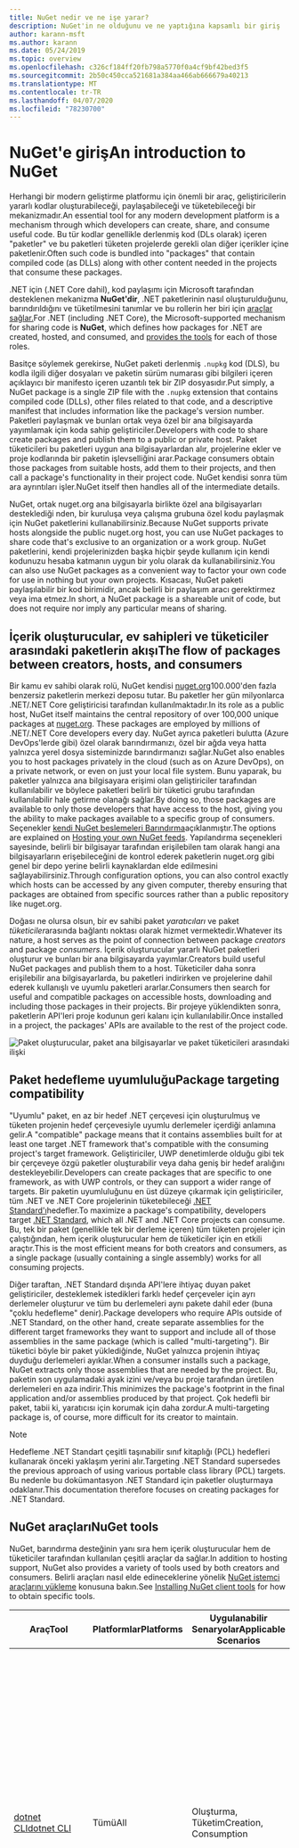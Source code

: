 ```yaml
---
title: NuGet nedir ve ne işe yarar?
description: NuGet'in ne olduğunu ve ne yaptığına kapsamlı bir giriş
author: karann-msft
ms.author: karann
ms.date: 05/24/2019
ms.topic: overview
ms.openlocfilehash: c326cf184ff20fb798a5770f0a4cf9bf42bed3f5
ms.sourcegitcommit: 2b50c450cca521681a384aa466ab666679a40213
ms.translationtype: MT
ms.contentlocale: tr-TR
ms.lasthandoff: 04/07/2020
ms.locfileid: "78230700"
---
```

# <a name="an-introduction-to-nuget"></a><span data-ttu-id="b5e11-103">NuGet'e giriş</span><span class="sxs-lookup"><span data-stu-id="b5e11-103">An introduction to NuGet</span></span>

<span data-ttu-id="b5e11-104">Herhangi bir modern geliştirme platformu için önemli bir araç, geliştiricilerin yararlı kodlar oluşturabileceği, paylaşabileceği ve tüketebileceği bir mekanizmadır.</span><span class="sxs-lookup"><span data-stu-id="b5e11-104">An essential tool for any modern development platform is a mechanism through which developers can create, share, and consume useful code.</span></span> <span data-ttu-id="b5e11-105">Bu tür kodlar genellikle derlenmiş kod (DLs olarak) içeren "paketler" ve bu paketleri tüketen projelerde gerekli olan diğer içerikler içine paketlenir.</span><span class="sxs-lookup"><span data-stu-id="b5e11-105">Often such code is bundled into "packages" that contain compiled code (as DLLs) along with other content needed in the projects that consume these packages.</span></span>

<span data-ttu-id="b5e11-106">.NET için (.NET Core dahil), kod paylaşımı için Microsoft tarafından desteklenen mekanizma **NuGet'dir**, .NET paketlerinin nasıl oluşturulduğunu, barındırıldığını ve tüketilmesini tanımlar ve bu rollerin her biri için [araçlar sağlar.](install-nuget-client-tools.md)</span><span class="sxs-lookup"><span data-stu-id="b5e11-106">For .NET (including .NET Core), the Microsoft-supported mechanism for sharing code is **NuGet**, which defines how packages for .NET are created, hosted, and consumed, and [provides the tools](install-nuget-client-tools.md) for each of those roles.</span></span>

<span data-ttu-id="b5e11-107">Basitçe söylemek gerekirse, NuGet paketi derlenmiş `.nupkg` kod (DLS), bu kodla ilgili diğer dosyaları ve paketin sürüm numarası gibi bilgileri içeren açıklayıcı bir manifesto içeren uzantılı tek bir ZIP dosyasıdır.</span><span class="sxs-lookup"><span data-stu-id="b5e11-107">Put simply, a NuGet package is a single ZIP file with the `.nupkg` extension that contains compiled code (DLLs), other files related to that code, and a descriptive manifest that includes information like the package's version number.</span></span> <span data-ttu-id="b5e11-108">Paketleri paylaşmak ve bunları ortak veya özel bir ana bilgisayarda yayımlamak için koda sahip geliştiriciler.</span><span class="sxs-lookup"><span data-stu-id="b5e11-108">Developers with code to share create packages and publish them to a public or private host.</span></span> <span data-ttu-id="b5e11-109">Paket tüketicileri bu paketleri uygun ana bilgisayarlardan alır, projelerine ekler ve proje kodlarında bir paketin işlevselliğini arar.</span><span class="sxs-lookup"><span data-stu-id="b5e11-109">Package consumers obtain those packages from suitable hosts, add them to their projects, and then call a package's functionality in their project code.</span></span> <span data-ttu-id="b5e11-110">NuGet kendisi sonra tüm ara ayrıntıları işler.</span><span class="sxs-lookup"><span data-stu-id="b5e11-110">NuGet itself then handles all of the intermediate details.</span></span>

<span data-ttu-id="b5e11-111">NuGet, ortak nuget.org ana bilgisayarla birlikte özel ana bilgisayarları desteklediği nden, bir kuruluşa veya çalışma grubuna özel kodu paylaşmak için NuGet paketlerini kullanabilirsiniz.</span><span class="sxs-lookup"><span data-stu-id="b5e11-111">Because NuGet supports private hosts alongside the public nuget.org host, you can use NuGet packages to share code that's exclusive to an organization or a work group.</span></span> <span data-ttu-id="b5e11-112">NuGet paketlerini, kendi projelerinizden başka hiçbir şeyde kullanım için kendi kodunuzu hesaba katmanın uygun bir yolu olarak da kullanabilirsiniz.</span><span class="sxs-lookup"><span data-stu-id="b5e11-112">You can also use NuGet packages as a convenient way to factor your own code for use in nothing but your own projects.</span></span> <span data-ttu-id="b5e11-113">Kısacası, NuGet paketi paylaşılabilir bir kod birimidir, ancak belirli bir paylaşım aracı gerektirmez veya ima etmez.</span><span class="sxs-lookup"><span data-stu-id="b5e11-113">In short, a NuGet package is a shareable unit of code, but does not require nor imply any particular means of sharing.</span></span>

## <a name="the-flow-of-packages-between-creators-hosts-and-consumers"></a><span data-ttu-id="b5e11-114">İçerik oluşturucular, ev sahipleri ve tüketiciler arasındaki paketlerin akışı</span><span class="sxs-lookup"><span data-stu-id="b5e11-114">The flow of packages between creators, hosts, and consumers</span></span>

<span data-ttu-id="b5e11-115">Bir kamu ev sahibi olarak rolü, NuGet kendisi [nuget.org](https://www.nuget.org)100.000'den fazla benzersiz paketlerin merkezi deposu tutar. Bu paketler her gün milyonlarca .NET/.NET Core geliştiricisi tarafından kullanılmaktadır.</span><span class="sxs-lookup"><span data-stu-id="b5e11-115">In its role as a public host, NuGet itself maintains the central repository of over 100,000 unique packages at [nuget.org](https://www.nuget.org). These packages are employed by millions of .NET/.NET Core developers every day.</span></span> <span data-ttu-id="b5e11-116">NuGet ayrıca paketleri bulutta (Azure DevOps'lerde gibi) özel olarak barındırmanızı, özel bir ağda veya hatta yalnızca yerel dosya sisteminizde barındırmanızı sağlar.</span><span class="sxs-lookup"><span data-stu-id="b5e11-116">NuGet also enables you to host packages privately in the cloud (such as on Azure DevOps), on a private network, or even on just your local file system.</span></span> <span data-ttu-id="b5e11-117">Bunu yaparak, bu paketler yalnızca ana bilgisayara erişimi olan geliştiriciler tarafından kullanılabilir ve böylece paketleri belirli bir tüketici grubu tarafından kullanılabilir hale getirme olanağı sağlar.</span><span class="sxs-lookup"><span data-stu-id="b5e11-117">By doing so, those packages are available to only those developers that have access to the host, giving you the ability to make packages available to a specific group of consumers.</span></span> <span data-ttu-id="b5e11-118">Seçenekler [kendi NuGet beslemeleri Barındırma](hosting-packages/overview.md)açıklanmıştır.</span><span class="sxs-lookup"><span data-stu-id="b5e11-118">The options are explained on [Hosting your own NuGet feeds](hosting-packages/overview.md).</span></span> <span data-ttu-id="b5e11-119">Yapılandırma seçenekleri sayesinde, belirli bir bilgisayar tarafından erişilebilen tam olarak hangi ana bilgisayarların erişebileceğini de kontrol ederek paketlerin nuget.org gibi genel bir depo yerine belirli kaynaklardan elde edilmesini sağlayabilirsiniz.</span><span class="sxs-lookup"><span data-stu-id="b5e11-119">Through configuration options, you can also control exactly which hosts can be accessed by any given computer, thereby ensuring that packages are obtained from specific sources rather than a public repository like nuget.org.</span></span>

<span data-ttu-id="b5e11-120">Doğası ne olursa olsun, bir ev sahibi paket *yaratıcıları* ve paket *tüketiciler*arasında bağlantı noktası olarak hizmet vermektedir.</span><span class="sxs-lookup"><span data-stu-id="b5e11-120">Whatever its nature, a host serves as the point of connection between package *creators* and package *consumers*.</span></span> <span data-ttu-id="b5e11-121">İçerik oluşturucular yararlı NuGet paketleri oluşturur ve bunları bir ana bilgisayarda yayımlar.</span><span class="sxs-lookup"><span data-stu-id="b5e11-121">Creators build useful NuGet packages and publish them to a host.</span></span> <span data-ttu-id="b5e11-122">Tüketiciler daha sonra erişilebilir ana bilgisayarlarda, bu paketleri indirirken ve projelerine dahil ederek kullanışlı ve uyumlu paketleri ararlar.</span><span class="sxs-lookup"><span data-stu-id="b5e11-122">Consumers then search for useful and compatible packages on accessible hosts, downloading and including those packages in their projects.</span></span> <span data-ttu-id="b5e11-123">Bir projeye yüklendikten sonra, paketlerin API'leri proje kodunun geri kalanı için kullanılabilir.</span><span class="sxs-lookup"><span data-stu-id="b5e11-123">Once installed in a project, the packages' APIs are available to the rest of the project code.</span></span>

![Paket oluşturucular, paket ana bilgisayarlar ve paket tüketicileri arasındaki ilişki](media/nuget-roles.png)

## <a name="package-targeting-compatibility"></a><span data-ttu-id="b5e11-125">Paket hedefleme uyumluluğu</span><span class="sxs-lookup"><span data-stu-id="b5e11-125">Package targeting compatibility</span></span>

<span data-ttu-id="b5e11-126">"Uyumlu" paket, en az bir hedef .NET çerçevesi için oluşturulmuş ve tüketen projenin hedef çerçevesiyle uyumlu derlemeler içerdiği anlamına gelir.</span><span class="sxs-lookup"><span data-stu-id="b5e11-126">A "compatible" package means that it contains assemblies built for at least one target .NET framework that's compatible with the consuming project's target framework.</span></span> <span data-ttu-id="b5e11-127">Geliştiriciler, UWP denetimlerde olduğu gibi tek bir çerçeveye özgü paketler oluşturabilir veya daha geniş bir hedef aralığını destekleyebilir.</span><span class="sxs-lookup"><span data-stu-id="b5e11-127">Developers can create packages that are specific to one framework, as with UWP controls, or they can support a wider range of targets.</span></span> <span data-ttu-id="b5e11-128">Bir paketin uyumluluğunu en üst düzeye çıkarmak için geliştiriciler, tüm .NET ve .NET Core projelerinin tüketebileceği [.NET Standard'ı](/dotnet/standard/net-standard)hedefler.</span><span class="sxs-lookup"><span data-stu-id="b5e11-128">To maximize a package's compatibility, developers target [.NET Standard](/dotnet/standard/net-standard), which all .NET and .NET Core projects can consume.</span></span> <span data-ttu-id="b5e11-129">Bu, tek bir paket (genellikle tek bir derleme içeren) tüm tüketen projeler için çalıştığından, hem içerik oluşturucular hem de tüketiciler için en etkili araçtır.</span><span class="sxs-lookup"><span data-stu-id="b5e11-129">This is the most efficient means for both creators and consumers, as a single package (usually containing a single assembly) works for all consuming projects.</span></span>

<span data-ttu-id="b5e11-130">Diğer taraftan, .NET Standard dışında API'lere ihtiyaç duyan paket geliştiriciler, desteklemek istedikleri farklı hedef çerçeveler için ayrı derlemeler oluşturur ve tüm bu derlemeleri aynı pakete dahil eder (buna "çoklu hedefleme" denir).</span><span class="sxs-lookup"><span data-stu-id="b5e11-130">Package developers who require APIs outside of .NET Standard, on the other hand, create separate assemblies for the different target frameworks they want to support and include all of those assemblies in the same package (which is called "multi-targeting").</span></span> <span data-ttu-id="b5e11-131">Bir tüketici böyle bir paket yüklediğinde, NuGet yalnızca projenin ihtiyaç duyduğu derlemeleri ayıklar.</span><span class="sxs-lookup"><span data-stu-id="b5e11-131">When a consumer installs such a package, NuGet extracts only those assemblies that are needed by the project.</span></span> <span data-ttu-id="b5e11-132">Bu, paketin son uygulamadaki ayak izini ve/veya bu proje tarafından üretilen derlemeleri en aza indirir.</span><span class="sxs-lookup"><span data-stu-id="b5e11-132">This minimizes the package's footprint in the final application and/or assemblies produced by that project.</span></span> <span data-ttu-id="b5e11-133">Çok hedefli bir paket, tabii ki, yaratıcısı için korumak için daha zordur.</span><span class="sxs-lookup"><span data-stu-id="b5e11-133">A multi-targeting package is, of course, more difficult for its creator to maintain.</span></span>

> [!Note]
> <span data-ttu-id="b5e11-134">Hedefleme .NET Standart çeşitli taşınabilir sınıf kitaplığı (PCL) hedefleri kullanarak önceki yaklaşım yerini alır.</span><span class="sxs-lookup"><span data-stu-id="b5e11-134">Targeting .NET Standard supersedes the previous approach of using various portable class library (PCL) targets.</span></span> <span data-ttu-id="b5e11-135">Bu nedenle bu dokümantasyon .NET Standard için paketler oluşturmaya odaklanır.</span><span class="sxs-lookup"><span data-stu-id="b5e11-135">This documentation therefore focuses on creating packages for .NET Standard.</span></span>

## <a name="nuget-tools"></a><span data-ttu-id="b5e11-136">NuGet araçları</span><span class="sxs-lookup"><span data-stu-id="b5e11-136">NuGet tools</span></span>

<span data-ttu-id="b5e11-137">NuGet, barındırma desteğinin yanı sıra hem içerik oluşturucular hem de tüketiciler tarafından kullanılan çeşitli araçlar da sağlar.</span><span class="sxs-lookup"><span data-stu-id="b5e11-137">In addition to hosting support, NuGet also provides a variety of tools used by both creators and consumers.</span></span> <span data-ttu-id="b5e11-138">Belirli araçları nasıl elde edineceklerine yönelik [NuGet istemci araçlarını yükleme](install-nuget-client-tools.md) konusuna bakın.</span><span class="sxs-lookup"><span data-stu-id="b5e11-138">See [Installing NuGet client tools](install-nuget-client-tools.md) for how to obtain specific tools.</span></span>

| <span data-ttu-id="b5e11-139">Araç</span><span class="sxs-lookup"><span data-stu-id="b5e11-139">Tool</span></span> | <span data-ttu-id="b5e11-140">Platformlar</span><span class="sxs-lookup"><span data-stu-id="b5e11-140">Platforms</span></span> | <span data-ttu-id="b5e11-141">Uygulanabilir Senaryolar</span><span class="sxs-lookup"><span data-stu-id="b5e11-141">Applicable Scenarios</span></span> | <span data-ttu-id="b5e11-142">Açıklama</span><span class="sxs-lookup"><span data-stu-id="b5e11-142">Description</span></span> |
| --- | --- | --- | --- |
| [<span data-ttu-id="b5e11-143">dotnet CLI</span><span class="sxs-lookup"><span data-stu-id="b5e11-143">dotnet CLI</span></span>](consume-packages/install-use-packages-dotnet-cli.md) | <span data-ttu-id="b5e11-144">Tümü</span><span class="sxs-lookup"><span data-stu-id="b5e11-144">All</span></span> | <span data-ttu-id="b5e11-145">Oluşturma, Tüketim</span><span class="sxs-lookup"><span data-stu-id="b5e11-145">Creation, Consumption</span></span> | <span data-ttu-id="b5e11-146">.NET Core ve .NET Standart kitaplıkları ve .NET Framework'ü hedefleyen SDK tarzı projeler için CLI aracı (bkz. [SDK özniteliği).](/dotnet/core/tools/csproj#additions)</span><span class="sxs-lookup"><span data-stu-id="b5e11-146">CLI tool for .NET Core and .NET Standard libraries, and for SDK-style projects that target .NET Framework (see [SDK attribute](/dotnet/core/tools/csproj#additions)).</span></span> <span data-ttu-id="b5e11-147">Doğrudan .NET Core takım zinciri içinde belirli NuGet CLI özellikleri sağlar.</span><span class="sxs-lookup"><span data-stu-id="b5e11-147">Provides certain NuGet CLI capabilities directly within the .NET Core tool chain.</span></span> <span data-ttu-id="b5e11-148">`nuget.exe` CLI'de olduğu gibi, dotnet CLI Visual Studio projeleri ile etkileşime girmez.</span><span class="sxs-lookup"><span data-stu-id="b5e11-148">As with the `nuget.exe` CLI, the dotnet CLI does not interact with Visual Studio projects.</span></span> |
| [<span data-ttu-id="b5e11-149">nuget.exe CLI</span><span class="sxs-lookup"><span data-stu-id="b5e11-149">nuget.exe CLI</span></span>](consume-packages/install-use-packages-nuget-cli.md) | <span data-ttu-id="b5e11-150">Tümü</span><span class="sxs-lookup"><span data-stu-id="b5e11-150">All</span></span> | <span data-ttu-id="b5e11-151">Oluşturma, Tüketim</span><span class="sxs-lookup"><span data-stu-id="b5e11-151">Creation, Consumption</span></span> | <span data-ttu-id="b5e11-152">.NET Framework kitaplıkları ve .NET Standart kitaplıklarını hedefleyen SDK tarzı olmayan projeler için CLI aracı.</span><span class="sxs-lookup"><span data-stu-id="b5e11-152">CLI tool for .NET Framework libraries and non-SDK-style projects that target .NET Standard libraries.</span></span> <span data-ttu-id="b5e11-153">Bazı komutlar özellikle paket oluşturuculara, bazıları yalnızca tüketicilere, bazıları da her ikisine de uygulanırken, tüm NuGet özelliklerini sağlar.</span><span class="sxs-lookup"><span data-stu-id="b5e11-153">Provides all NuGet capabilities, with some commands applying specifically to package creators, some applying only to consumers, and others applying to both.</span></span> <span data-ttu-id="b5e11-154">Örneğin, paket oluşturucular `nuget pack` komutu çeşitli derlemelerden ve ilgili dosyalardan `nuget install` bir paket oluşturmak için kullanır, `nuget config` paket tüketicilerinin proje klasörüne paketleri eklemek için kullandığı ve herkesin NuGet yapılandırma değişkenlerini ayarlamak için kullandığı.</span><span class="sxs-lookup"><span data-stu-id="b5e11-154">For example, package creators use the `nuget pack` command to create a package from various assemblies and related files, package consumers use `nuget install` to include packages in a project folder, and everyone uses `nuget config` to set NuGet configuration variables.</span></span> <span data-ttu-id="b5e11-155">Platform-agnostik bir araç olarak NuGet CLI Visual Studio projeleri ile etkileşime girmez.</span><span class="sxs-lookup"><span data-stu-id="b5e11-155">As a platform-agnostic tool, the NuGet CLI does not interact with Visual Studio projects.</span></span> |
| [<span data-ttu-id="b5e11-156">Paket Yöneticisi Konsolu</span><span class="sxs-lookup"><span data-stu-id="b5e11-156">Package Manager Console</span></span>](consume-packages/install-use-packages-powershell.md) | <span data-ttu-id="b5e11-157">Windows'da Görsel Stüdyo</span><span class="sxs-lookup"><span data-stu-id="b5e11-157">Visual Studio on Windows</span></span> | <span data-ttu-id="b5e11-158">Tüketim</span><span class="sxs-lookup"><span data-stu-id="b5e11-158">Consumption</span></span> | <span data-ttu-id="b5e11-159">Visual Studio projelerinde paketleri yüklemek ve yönetmek için [PowerShell komutları](reference/Powershell-Reference.md) sağlar.</span><span class="sxs-lookup"><span data-stu-id="b5e11-159">Provides [PowerShell commands](reference/Powershell-Reference.md) for installing and managing packages in Visual Studio projects.</span></span> |
| [<span data-ttu-id="b5e11-160">Paket Yöneticisi UI</span><span class="sxs-lookup"><span data-stu-id="b5e11-160">Package Manager UI</span></span>](consume-packages/install-use-packages-visual-studio.md) | <span data-ttu-id="b5e11-161">Windows'da Görsel Stüdyo</span><span class="sxs-lookup"><span data-stu-id="b5e11-161">Visual Studio on Windows</span></span> | <span data-ttu-id="b5e11-162">Tüketim</span><span class="sxs-lookup"><span data-stu-id="b5e11-162">Consumption</span></span> | <span data-ttu-id="b5e11-163">Visual Studio projelerinde paketleri yüklemek ve yönetmek için kullanımı kolay bir kullanıcı arabirimi sağlar.</span><span class="sxs-lookup"><span data-stu-id="b5e11-163">Provides an easy-to-use UI for installing and managing packages in Visual Studio projects.</span></span> |
| [<span data-ttu-id="b5e11-164">NuGet UI'yi yönet</span><span class="sxs-lookup"><span data-stu-id="b5e11-164">Manage NuGet UI</span></span>](/visualstudio/mac/nuget-walkthrough) | <span data-ttu-id="b5e11-165">Mac için Visual Studio</span><span class="sxs-lookup"><span data-stu-id="b5e11-165">Visual Studio for Mac</span></span> | <span data-ttu-id="b5e11-166">Tüketim</span><span class="sxs-lookup"><span data-stu-id="b5e11-166">Consumption</span></span> | <span data-ttu-id="b5e11-167">Mac projeleri için Visual Studio'da paketleri yüklemek ve yönetmek için kullanımı kolay bir ui sağlayın.</span><span class="sxs-lookup"><span data-stu-id="b5e11-167">Provide an easy-to-use UI for installing and managing packages in Visual Studio for Mac projects.</span></span> |
| [<span data-ttu-id="b5e11-168">MSBuild</span><span class="sxs-lookup"><span data-stu-id="b5e11-168">MSBuild</span></span>](reference/msbuild-targets.md) | <span data-ttu-id="b5e11-169">Windows</span><span class="sxs-lookup"><span data-stu-id="b5e11-169">Windows</span></span> | <span data-ttu-id="b5e11-170">Oluşturma, Tüketim</span><span class="sxs-lookup"><span data-stu-id="b5e11-170">Creation, Consumption</span></span> | <span data-ttu-id="b5e11-171">Doğrudan MSBuild takım zinciri aracılığıyla bir projede kullanılan paketleri oluşturma ve geri yükleme olanağı sağlar.</span><span class="sxs-lookup"><span data-stu-id="b5e11-171">Provides the ability to create packages and restore packages used in a project directly through the MSBuild tool chain.</span></span> |

<span data-ttu-id="b5e11-172">Gördüğünüz gibi, birlikte çalıştığınız NuGet araçları büyük ölçüde paketleri oluşturup oluşturmadığınıza, tüketirken veya yayımlarken ve üzerinde çalıştığınız platforma bağlıdır.</span><span class="sxs-lookup"><span data-stu-id="b5e11-172">As you can see, the NuGet tools you work with depend greatly on whether you're creating, consuming, or publishing packages, and the platform on which you're working.</span></span> <span data-ttu-id="b5e11-173">Paket oluşturucular, diğer NuGet paketlerinde bulunan işlevlerin üzerine inşa ettikleri için genellikle tüketicilerdir.</span><span class="sxs-lookup"><span data-stu-id="b5e11-173">Package creators are typically also consumers, as they build on top of functionality that exists in other NuGet packages.</span></span> <span data-ttu-id="b5e11-174">Ve bu paketler, tabii ki, sırayla hala başkalarına bağlı olabilir.</span><span class="sxs-lookup"><span data-stu-id="b5e11-174">And those packages, of course, may in turn depend on still others.</span></span>

<span data-ttu-id="b5e11-175">Daha fazla bilgi için [Paket oluşturma iş akışı](create-packages/Overview-and-Workflow.md) ve Paket tüketim iş [akışı](consume-packages/Overview-and-Workflow.md) makaleleriyle başlayın.</span><span class="sxs-lookup"><span data-stu-id="b5e11-175">For more information, start with the [Package creation workflow](create-packages/Overview-and-Workflow.md) and [Package consumption workflow](consume-packages/Overview-and-Workflow.md) articles.</span></span>

## <a name="managing-dependencies"></a><span data-ttu-id="b5e11-176">Bağımlılıkları yönetme</span><span class="sxs-lookup"><span data-stu-id="b5e11-176">Managing dependencies</span></span>

<span data-ttu-id="b5e11-177">Kolayca başkalarının çalışmaları üzerine inşa yeteneği bir paket yönetim sisteminin en güçlü özelliklerinden biridir.</span><span class="sxs-lookup"><span data-stu-id="b5e11-177">The ability to easily build on the work of others is one of most powerful features of a package management system.</span></span> <span data-ttu-id="b5e11-178">Buna göre, NuGet'in yaptığı çoğu şey, bir proje adına bu bağımlılık ağacını veya "grafiği" yönetmektir.</span><span class="sxs-lookup"><span data-stu-id="b5e11-178">Accordingly, much of what NuGet does is managing that dependency tree or "graph" on behalf of a project.</span></span> <span data-ttu-id="b5e11-179">Basitçe söylemek gerekirse, sadece doğrudan bir projede kullandığınız bu paketler ile kendinizi endişe gerekir.</span><span class="sxs-lookup"><span data-stu-id="b5e11-179">Simply said, you need only concern yourself with those packages that you're directly using in a project.</span></span> <span data-ttu-id="b5e11-180">Bu paketlerden herhangi biri diğer paketleri tüketirse (ki bu da başkalarını tüketebilir), NuGet tüm bu alt düzey bağımlılıklarla ilgilenir.</span><span class="sxs-lookup"><span data-stu-id="b5e11-180">If any of those packages themselves consume other packages (which can, in turn, consume still others), NuGet takes care of all those down-level dependencies.</span></span>

<span data-ttu-id="b5e11-181">Aşağıdaki resimde, beş pakete bağlı olan ve sırayla diğer bir dizi pakete bağlı olan bir proje gösterilmektedir.</span><span class="sxs-lookup"><span data-stu-id="b5e11-181">The following image shows a project that depends on five packages, which in turn depend on a number of others.</span></span>

![Bir .NET projesi için örnek NuGet bağımlılık grafiği](media/dependency-graph.png)

<span data-ttu-id="b5e11-183">Bağımlılık grafiğinde bazı paketlerin birden çok kez göründüğüne dikkat edin.</span><span class="sxs-lookup"><span data-stu-id="b5e11-183">Notice that some packages appear multiple times in the dependency graph.</span></span> <span data-ttu-id="b5e11-184">Örneğin, B paketinin üç farklı tüketicisi vardır ve her tüketici bu paket için farklı bir sürüm de belirtebilir (gösterilmez).</span><span class="sxs-lookup"><span data-stu-id="b5e11-184">For example, there are three different consumers of package B, and each consumer might also specify a different version for that package (not shown).</span></span> <span data-ttu-id="b5e11-185">Bu, özellikle yaygın olarak kullanılan paketler için sık karşılaşılan bir durumdur.</span><span class="sxs-lookup"><span data-stu-id="b5e11-185">This is a common occurrence, especially for widely-used packages.</span></span> <span data-ttu-id="b5e11-186">NuGet neyse ki b paketinin tam olarak hangi sürümü tüm tüketicilerin tatmin belirlemek için tüm zor işi yapar.</span><span class="sxs-lookup"><span data-stu-id="b5e11-186">NuGet fortunately does all the hard work to determine exactly which version of package B satisfies all consumers.</span></span> <span data-ttu-id="b5e11-187">NuGet, bağımlılık grafiği ne kadar derin olursa olsun, diğer tüm paketler için aynı şeyi yapar.</span><span class="sxs-lookup"><span data-stu-id="b5e11-187">NuGet then does the same for all other packages, no matter how deep the dependency graph.</span></span>

<span data-ttu-id="b5e11-188">NuGet'in bu hizmeti nasıl gerçekleştirdiği hakkında daha fazla bilgi için [Bağımlılık çözümü'ne](concepts/dependency-resolution.md)bakın.</span><span class="sxs-lookup"><span data-stu-id="b5e11-188">For more details on how NuGet performs this service, see [Dependency resolution](concepts/dependency-resolution.md).</span></span>

## <a name="tracking-references-and-restoring-packages"></a><span data-ttu-id="b5e11-189">Başvuruları izleme ve paketleri geri alma</span><span class="sxs-lookup"><span data-stu-id="b5e11-189">Tracking references and restoring packages</span></span>

<span data-ttu-id="b5e11-190">Projeler geliştirici bilgisayarlar, kaynak denetim depoları, sunucular oluşturma vb. arasında kolayca taşınabildiği için, NuGet paketlerinin ikili derlemelerini doğrudan bir projeye bağlı tutmak son derece pratik değildir.</span><span class="sxs-lookup"><span data-stu-id="b5e11-190">Because projects can easily move between developer computers, source control repositories, build servers, and so forth, it's highly impractical to keep the binary assemblies of NuGet packages directly bound to a project.</span></span> <span data-ttu-id="b5e11-191">Bunu yapmak, projenin her bir kopyasını gereksiz yere şişirecek (ve böylece kaynak kontrol depolarında yer atığı).</span><span class="sxs-lookup"><span data-stu-id="b5e11-191">Doing so would make each copy of the project unnecessarily bloated (and thereby waste space in source control repositories).</span></span> <span data-ttu-id="b5e11-192">Güncelleştirmelerin projenin tüm kopyalarına uygulanması gerekeceği için paket ikililerini yeni sürümlere güncellemeyi de çok zorlaştırır.</span><span class="sxs-lookup"><span data-stu-id="b5e11-192">It would also make it very difficult to update package binaries to newer versions as updates would have to be applied across all copies of the project.</span></span>

<span data-ttu-id="b5e11-193">NuGet bunun yerine, hem üst düzey hem de alt düzey bağımlılıklar da dahil olmak üzere, projenin bağlı olduğu paketlerin basit bir başvuru listesini tutar.</span><span class="sxs-lookup"><span data-stu-id="b5e11-193">NuGet instead maintains a simple reference list of the packages upon which a project depends, including both top-level and down-level dependencies.</span></span> <span data-ttu-id="b5e11-194">Diğer bir deyişle, bazı ana bilgisayardan bir paketi projeye yüklediğinizde, NuGet paket tanımlayıcısını ve sürüm numarasını başvuru listesine kaydeder.</span><span class="sxs-lookup"><span data-stu-id="b5e11-194">That is, whenever you install a package from some host into a project, NuGet records the package identifier and version number in the reference list.</span></span> <span data-ttu-id="b5e11-195">(Bir paketi kaldırma, tabii ki, listeden kaldırır.) NuGet daha sonra [Paket geri yüklemede](consume-packages/package-restore.md)açıklandığı gibi, istek üzerine başvurulan tüm paketleri geri yüklemek için bir araç sağlar.</span><span class="sxs-lookup"><span data-stu-id="b5e11-195">(Uninstalling a package, of course, removes it from the list.) NuGet then provides a means to restore all referenced packages upon request, as described on [Package restore](consume-packages/package-restore.md).</span></span>

![Paket kurulumunda NuGet referans listesi oluşturulur ve paketleri başka bir yerde geri yüklemek için kullanılabilir](media/nuget-restore.png)

<span data-ttu-id="b5e11-197">NuGet, yalnızca başvuru listesiyle,&mdash;daha sonra tüm bu paketleri daha sonra genel ve/veya özel ana bilgisayarlardan *geri*&mdash;yükleyebilir.</span><span class="sxs-lookup"><span data-stu-id="b5e11-197">With only the reference list, NuGet can then reinstall&mdash;that is, *restore*&mdash;all of those packages from public and/or private hosts at any later time.</span></span> <span data-ttu-id="b5e11-198">Bir projeyi kaynak denetimine taahhüt ederken veya başka bir şekilde paylaşırken, yalnızca başvuru listesini ekler ve paket ikililerini hariç tutarsınız [(Bkz. Paketler ve kaynak denetimi](consume-packages/packages-and-source-control.md).)</span><span class="sxs-lookup"><span data-stu-id="b5e11-198">When committing a project to source control, or sharing it in some other way, you include only the reference list and exclude any package binaries (see [Packages and source control](consume-packages/packages-and-source-control.md).)</span></span>

<span data-ttu-id="b5e11-199">Otomatik dağıtım sisteminin bir parçası olarak projenin bir kopyasını alan yapı sunucusu gibi bir proje alan bilgisayar, NuGet'den gerektiğinde bağımlılıkları geri yüklemesini ister.</span><span class="sxs-lookup"><span data-stu-id="b5e11-199">The computer that receives a project, such as a build server obtaining a copy of the project as part of an automated deployment system, simply asks NuGet to restore dependencies whenever they're needed.</span></span> <span data-ttu-id="b5e11-200">Azure DevOps gibi yapı sistemleri, bu amaç için "NuGet geri yükleme" adımları sağlar.</span><span class="sxs-lookup"><span data-stu-id="b5e11-200">Build systems like Azure DevOps provide "NuGet restore" steps for this exact purpose.</span></span> <span data-ttu-id="b5e11-201">Benzer şekilde, geliştiriciler bir projenin bir kopyasını (bir depoyu klonlarken olduğu gibi) `nuget restore` elde ettiklerinde, `dotnet restore` gerekli tüm paketleri elde `Install-Package` etmek için (NuGet CLI), (dotnet CLI) veya (Package Manager Console) gibi komutları çağırabilirler.</span><span class="sxs-lookup"><span data-stu-id="b5e11-201">Similarly, when developers obtain a copy of a project (as when cloning a repository), they can invoke command like `nuget restore` (NuGet CLI), `dotnet restore` (dotnet CLI), or `Install-Package` (Package Manager Console) to obtain all the necessary packages.</span></span> <span data-ttu-id="b5e11-202">Visual Studio, kendi adına, bir proje inşa ederken paketleri otomatik olarak geri yükler [(Paket geri yüklemede](consume-packages/package-restore.md)açıklandığı gibi otomatik geri yükleme etkin olması koşuluyla).</span><span class="sxs-lookup"><span data-stu-id="b5e11-202">Visual Studio, for its part, automatically restores packages when building a project (provided that automatic restore is enabled, as described on [Package restore](consume-packages/package-restore.md)).</span></span>

<span data-ttu-id="b5e11-203">Açıkçası, o zaman, geliştiriciler söz konusu olduğunda NuGet birincil rolü projeniz adına bu referans listesini korumak ve verimli bir şekilde bu başvurulan paketleri geri yüklemek (ve güncelleştirmek) anlamına gelir sağlamaktır.</span><span class="sxs-lookup"><span data-stu-id="b5e11-203">Clearly, then, NuGet's primary role where developers are concerned is maintaining that reference list on behalf of your project and providing the means to efficiently restore (and update) those referenced packages.</span></span> <span data-ttu-id="b5e11-204">Bu liste, çağrıldıkları gibi iki *paket yönetim biçiminden*birinde tutulur:</span><span class="sxs-lookup"><span data-stu-id="b5e11-204">This list is maintained in one of two *package management formats*, as they're called:</span></span>

- <span data-ttu-id="b5e11-205">[PackageReference](consume-packages/package-references-in-project-files.md) (veya "proje dosyalarındaki paket başvuruları") | *(NuGet 4.0+)* Projenin üst düzey bağımlılıklarının listesini doğrudan proje dosyası içinde tutar, bu nedenle ayrı bir dosya gerekmez.</span><span class="sxs-lookup"><span data-stu-id="b5e11-205">[PackageReference](consume-packages/package-references-in-project-files.md) (or "package references in project files") | *(NuGet 4.0+)* Maintains a list of a project's top-level dependencies directly within the project file, so no separate file is needed.</span></span> <span data-ttu-id="b5e11-206">İlişkili bir `obj/project.assets.json`dosya, bir projenin tüm alt düzey bağımlılıklarla birlikte kullandığı paketlerin genel bağımlılık grafiğini yönetmek için dinamik olarak oluşturulur.</span><span class="sxs-lookup"><span data-stu-id="b5e11-206">An associated file, `obj/project.assets.json`, is dynamically generated to manage the overall dependency graph of the packages that a project uses along with all down-level dependencies.</span></span> <span data-ttu-id="b5e11-207">PackageReference her zaman .NET Core projeleri tarafından kullanılır.</span><span class="sxs-lookup"><span data-stu-id="b5e11-207">PackageReference is always used by .NET Core projects.</span></span>

- <span data-ttu-id="b5e11-208">[`packages.config`](reference/packages-config.md): *(NuGet 1.0+)* Diğer yüklü paketlerin bağımlılıkları da dahil olmak üzere projedeki tüm bağımlılıkların düz bir listesini tutan bir XML dosyası.</span><span class="sxs-lookup"><span data-stu-id="b5e11-208">[`packages.config`](reference/packages-config.md): *(NuGet 1.0+)* An XML file that maintains a flat list of all dependencies in the project, including the dependencies of other installed packages.</span></span> <span data-ttu-id="b5e11-209">Yüklenen veya geri yüklenen paketler bir `packages` klasörde depolanır.</span><span class="sxs-lookup"><span data-stu-id="b5e11-209">Installed or restored packages are stored in a `packages` folder.</span></span>

<span data-ttu-id="b5e11-210">Herhangi bir projede hangi paket yönetim biçiminin kullanılırı proje türüne ve NuGet'in (ve/veya Visual Studio) mevcut sürümüne bağlıdır.</span><span class="sxs-lookup"><span data-stu-id="b5e11-210">Which package management format is employed in any given project depends on the project type, and the available version of NuGet (and/or Visual Studio).</span></span> <span data-ttu-id="b5e11-211">Hangi biçimin kullanıldığını kontrol etmek `packages.config` için, ilk paketinizi yükledikten sonra proje kökünde aramanız yeterlidir.</span><span class="sxs-lookup"><span data-stu-id="b5e11-211">To check what format is being used, simply look for `packages.config` in the project root after installing your first package.</span></span> <span data-ttu-id="b5e11-212">Bu dosya yoksa, doğrudan bir \<PackageReference\> öğesi için proje dosyasına bakın.</span><span class="sxs-lookup"><span data-stu-id="b5e11-212">If you don't have that file, look in the project file directly for a \<PackageReference\> element.</span></span>

<span data-ttu-id="b5e11-213">Bir seçeneğiniz olduğunda PackageReference kullanmanızı öneririz.</span><span class="sxs-lookup"><span data-stu-id="b5e11-213">When you have a choice, we recommend using PackageReference.</span></span> <span data-ttu-id="b5e11-214">`packages.config`eski amaçlar için korunur ve artık aktif geliştirme altındadır.</span><span class="sxs-lookup"><span data-stu-id="b5e11-214">`packages.config` is maintained for legacy purposes and is no longer under active development.</span></span>

> [!Tip]
> <span data-ttu-id="b5e11-215">Çeşitli `nuget.exe` CLI komutları, örneğin, `nuget install`paketi otomatik olarak başvuru listesine eklemez.</span><span class="sxs-lookup"><span data-stu-id="b5e11-215">Various `nuget.exe` CLI commands, like `nuget install`, do not automatically add the package to the reference list.</span></span> <span data-ttu-id="b5e11-216">Liste, Visual Studio Package Manager (UI veya Console) ile `dotnet.exe` ve CLI ile bir paket yüklerken güncelleştirilir.</span><span class="sxs-lookup"><span data-stu-id="b5e11-216">The list is updated when installing a package with the Visual Studio Package Manager (UI or Console), and with `dotnet.exe` CLI.</span></span>

## <a name="what-else-does-nuget-do"></a><span data-ttu-id="b5e11-217">NuGet başka ne yapar?</span><span class="sxs-lookup"><span data-stu-id="b5e11-217">What else does NuGet do?</span></span>

<span data-ttu-id="b5e11-218">Şimdiye kadar NuGet aşağıdaki özelliklerini öğrendim:</span><span class="sxs-lookup"><span data-stu-id="b5e11-218">So far you've learned the following characteristics of NuGet:</span></span>

- <span data-ttu-id="b5e11-219">NuGet, merkezi nuget.org deposunu özel barındırma desteği ile sağlar.</span><span class="sxs-lookup"><span data-stu-id="b5e11-219">NuGet provides the central nuget.org repository with support for private hosting.</span></span>
- <span data-ttu-id="b5e11-220">NuGet, geliştiricilerin paket oluşturma, yayımlama ve tüketim için ihtiyaç duydukları araçları sağlar.</span><span class="sxs-lookup"><span data-stu-id="b5e11-220">NuGet provides the tools developers need for creating, publishing, and consuming packages.</span></span>
- <span data-ttu-id="b5e11-221">En önemlisi, NuGet bir projede kullanılan paketlerin bir referans listesini ve bu paketleri bu listeden geri yükleme ve güncelleştirme yeteneğini korur.</span><span class="sxs-lookup"><span data-stu-id="b5e11-221">Most importantly, NuGet maintains a reference list of packages used in a project and the ability to restore and update those packages from that list.</span></span>

<span data-ttu-id="b5e11-222">Bu işlemlerin verimli bir şekilde çalışmasını sağlamak için, NuGet bazı sahne arkası optimizasyonları yapar.</span><span class="sxs-lookup"><span data-stu-id="b5e11-222">To make these processes work efficiently, NuGet does some behind-the-scenes optimizations.</span></span> <span data-ttu-id="b5e11-223">En önemlisi, NuGet kısayol yükleme ve yeniden yükleme için bir paket önbelleği ve küresel paketler klasörü yönetir.</span><span class="sxs-lookup"><span data-stu-id="b5e11-223">Most notably, NuGet manages a package cache and a global packages folder to shortcut installation and reinstallation.</span></span> <span data-ttu-id="b5e11-224">Önbellek, makineye zaten yüklenmiş bir paketi karşıdan yükler.</span><span class="sxs-lookup"><span data-stu-id="b5e11-224">The cache avoids downloading a package that's already been installed on the machine.</span></span> <span data-ttu-id="b5e11-225">Genel paketler klasörü, birden çok projenin aynı yüklü paketi paylaşmasına izin vererek NuGet'in bilgisayardaki genel ayak izini azaltır.</span><span class="sxs-lookup"><span data-stu-id="b5e11-225">The global packages folder allows multiple projects to share the same installed package, thereby reducing NuGet's overall footprint on the computer.</span></span> <span data-ttu-id="b5e11-226">Önbellek ve genel paketler klasörü, yapı sunucusunda olduğu gibi sık sık daha fazla sayıda paketi geri geri gönderirken de çok yararlıdır.</span><span class="sxs-lookup"><span data-stu-id="b5e11-226">The cache and global packages folder are also very helpful when you're frequently restoring a larger number of packages, as on a build server.</span></span> <span data-ttu-id="b5e11-227">Bu mekanizmalar hakkında daha fazla bilgi için [bkz.](consume-packages/managing-the-global-packages-and-cache-folders.md)</span><span class="sxs-lookup"><span data-stu-id="b5e11-227">For more details on these mechanisms, see [Managing the global packages and cache folders](consume-packages/managing-the-global-packages-and-cache-folders.md).</span></span>

<span data-ttu-id="b5e11-228">Tek bir proje de NuGet, yine aynı paketin farklı sürümlerine birden çok başvuruçözmeyi içeren genel bağımlılık grafiğini yönetir.</span><span class="sxs-lookup"><span data-stu-id="b5e11-228">Within an individual project, NuGet manages the overall dependency graph, which again includes resolving multiple references to different versions of the same package.</span></span> <span data-ttu-id="b5e11-229">Bir projenin, kendilerinin de aynı bağımlılıklara sahip olduğu bir veya daha fazla pakete bağımlı olması oldukça yaygındır.</span><span class="sxs-lookup"><span data-stu-id="b5e11-229">It's quite common that a project takes a dependency on one or more packages that themselves have the same dependencies.</span></span> <span data-ttu-id="b5e11-230">nuget.org en yararlı yardımcı program paketlerinden bazıları diğer birçok paket tarafından kullanılmaktadır.</span><span class="sxs-lookup"><span data-stu-id="b5e11-230">Some of the most useful utility packages on nuget.org are employed by many other packages.</span></span> <span data-ttu-id="b5e11-231">Tüm bağımlılık grafiğinde, aynı paketin farklı sürümlerine kolayca on farklı başvurunuz olabilir.</span><span class="sxs-lookup"><span data-stu-id="b5e11-231">In the entire dependency graph, then, you could easily have ten different references to different versions of the same package.</span></span> <span data-ttu-id="b5e11-232">Bu paketin birden çok sürümünü uygulamanın kendisine getirmemek için NuGet, tüm tüketiciler tarafından hangi tek sürümün kullanılabileceğini sıralar.</span><span class="sxs-lookup"><span data-stu-id="b5e11-232">To avoid bringing multiple versions of that package into the application itself, NuGet sorts out which single version can be used by all consumers.</span></span> <span data-ttu-id="b5e11-233">(Daha fazla bilgi için [bkz.](concepts/dependency-resolution.md)</span><span class="sxs-lookup"><span data-stu-id="b5e11-233">(For more information, see [Dependency Resolution](concepts/dependency-resolution.md).)</span></span>

<span data-ttu-id="b5e11-234">Bunun ötesinde, NuGet paketlerin nasıl yapılandırıldığı [(yerelleştirme](create-packages/creating-localized-packages.md) ve [hata ayıklama sembolleri](create-packages/symbol-packages-snupkg.md)dahil) ve bunların nasıl [başvurulup başvurulup](consume-packages/package-references-in-project-files.md) başvurulması [(sürüm aralıkları](concepts/package-versioning.md#version-ranges) ve [ön sürüm sürümleri](create-packages/prerelease-packages.md)dahil) ile ilgili tüm özellikleri korur. NuGet ayrıca hizmetleriyle programlı olarak çalışmak için çeşitli API'ler sağlar ve Visual Studio uzantıları ve proje şablonları yazan geliştiriciler için destek sağlar.</span><span class="sxs-lookup"><span data-stu-id="b5e11-234">Beyond that, NuGet maintains all the specifications related to how packages are structured (including [localization](create-packages/creating-localized-packages.md) and [debug symbols](create-packages/symbol-packages-snupkg.md)) and how they are [referenced](consume-packages/package-references-in-project-files.md) (including [version ranges](concepts/package-versioning.md#version-ranges) and [pre-release versions](create-packages/prerelease-packages.md).) NuGet also provides various APIs to work with its services programmatically, and provides support for developers who write Visual Studio extensions and project templates.</span></span>

<span data-ttu-id="b5e11-235">Bu belgelerin içindekiler tablosuna göz atmak için bir dakikanızı ayırın ve nuget'in başlangıçlarına kadar uzanan sürüm notları ile birlikte tüm bu özelliklerin orada temsil edildiğini görürsünüz.</span><span class="sxs-lookup"><span data-stu-id="b5e11-235">Take a moment to browse the table of contents for this documentation, and you see all of these capabilities represented there, along with release notes dating back to NuGet's beginnings.</span></span>

## <a name="related-video"></a><span data-ttu-id="b5e11-236">İlgili video</span><span class="sxs-lookup"><span data-stu-id="b5e11-236">Related video</span></span>

> [!Video https://channel9.msdn.com/Series/NuGet-101/What-is-NuGet-1-of-5/player]

<span data-ttu-id="b5e11-237">[Kanal 9](https://channel9.msdn.com/Series/NuGet-101) ve [YouTube'da](https://www.youtube.com/playlist?list=PLdo4fOcmZ0oVLvfkFk8O9h6v2Dcdh2bh_)daha fazla NuGet videosu bulun.</span><span class="sxs-lookup"><span data-stu-id="b5e11-237">Find more NuGet videos on [Channel 9](https://channel9.msdn.com/Series/NuGet-101) and [YouTube](https://www.youtube.com/playlist?list=PLdo4fOcmZ0oVLvfkFk8O9h6v2Dcdh2bh_).</span></span>

## <a name="comments-contributions-and-issues"></a><span data-ttu-id="b5e11-238">Yorumlar, katkılar ve sorunlar</span><span class="sxs-lookup"><span data-stu-id="b5e11-238">Comments, contributions, and issues</span></span>

<span data-ttu-id="b5e11-239">Son olarak,&mdash;bu belgelere yapılan yorumları ve katkıları memnuniyetle karşılıyoruz, herhangi bir sayfanın üst kısmındaki Geri **Bildirim** ve **Düzenleme** komutlarını seçin veya GitHub'daki doküman [deposu](https://github.com/NuGet/docs.microsoft.com-nuget/) ve [dokümanlar sorunu listesini](https://github.com/NuGet/docs.microsoft.com-nuget/issues) ziyaret edin.</span><span class="sxs-lookup"><span data-stu-id="b5e11-239">Finally, we very much welcome comments and contributions to this documentation&mdash;just select the **Feedback** and **Edit** commands on the top of any page, or visit the [docs repository](https://github.com/NuGet/docs.microsoft.com-nuget/) and [docs issue list](https://github.com/NuGet/docs.microsoft.com-nuget/issues) on GitHub.</span></span>

<span data-ttu-id="b5e11-240">Ayrıca çeşitli [GitHub depoları](https://github.com/NuGet/Home)aracılığıyla NuGet kendisi için katkıları bekliyoruz; NuGet sorunları bulunabilir. [https://github.com/NuGet/home/issues](https://github.com/NuGet/home/issues)</span><span class="sxs-lookup"><span data-stu-id="b5e11-240">We also welcome contributions to NuGet itself through its [various GitHub repositories](https://github.com/NuGet/Home); NuGet issues can be found on [https://github.com/NuGet/home/issues](https://github.com/NuGet/home/issues).</span></span>

<span data-ttu-id="b5e11-241">NuGet deneyiminin tadını çıkarın!</span><span class="sxs-lookup"><span data-stu-id="b5e11-241">Enjoy your NuGet experience!</span></span>
